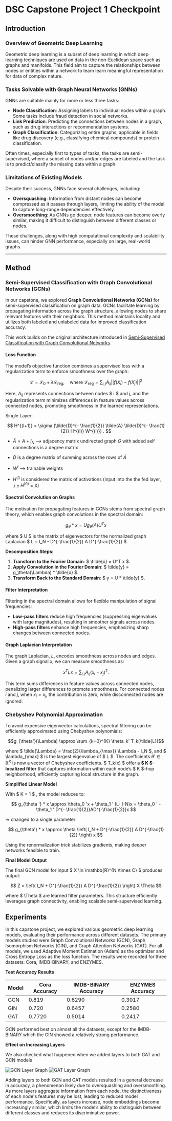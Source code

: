 # DSC Capstone Project 1 Checkpoint

## Introduction

### Overview of Geometric Deep Learning

Geometric deep learning is a subset of deep learning in which deep learning techniques are used on data in the non-Euclidean space such as graphs and manifolds. This field aim to capture the relationships between nodes or entities within a network to learn learn meaningful representation for data of complex nature.


### Tasks Solvable with Graph Neural Networks (GNNs)

GNNs are suitable mainly for more or less three tasks:

- **Node Classification**: Assigning labels to individual nodes within a graph. Some tasks include fraud detection in social networks.
- **Link Prediction**: Predicting the connections between nodes in a graph, such as drug interactions or recommendation systems.
- **Graph Classification**: Categorizing entire graphs, applicable in fields like drug discovery (e.g., classifying chemical compounds) or protein classification.

Often times, especially first to types of tasks, the tasks are semi-supervised, where a subset of nodes and/or edges are labeled and the task is to predict/classify the missing data within a graph. 


### Limitations of Existing Models
Despite their success, GNNs face several challenges, including:

- **Oversquashing**: Information from distant nodes can become compressed as it passes through layers, limiting the ability of the model to capture long-range dependencies effectively.
- **Oversmoothing**: As GNNs go deeper, node features can become overly similar, making it difficult to distinguish between different classes or nodes.

These challenges, along with high computational complexity and scalability issues, can hinder GNN performance, especially on large, real-world graphs.

---

## Method

### Semi-Supervised Classification with Graph Convolutional Networks (GCNs)

In our capstone, we explored **Graph Convolutional Networks (GCNs)** for semi-supervised classification on graph data. GCNs facilitate learning by propagating information across the graph structure, allowing nodes to share relevant features with their neighbors. This method maintains locality and utilizes both labeled and unlabeled data for improved classification accuracy.

This work builds on the original architecture introduced in [Semi-Supervised Classification with Graph Convolutional Networks](https://arxiv.org/abs/1609.02907).

#### Loss Function

The model’s objective function combines a supervised loss with a regularization term to enforce smoothness over the graph:

$$\mathcal{L} = \mathcal{L}_0 + \lambda \mathcal{L}_{\text{reg}}, \quad \text{where } \mathcal{L}_{\text{reg}} = \sum_{i,j} A_{ij} ||f(X_i) - f(X_j)||^2$$

Here, $A_{ij}$ represents connections between nodes $ i $ and $j$, and the regularization term minimizes differences in feature values across connected nodes, promoting smoothness in the learned representations.

Single Layer:

$$
H^{(l+1)} = \sigma (\tilde{D}^{- \frac{1}{2}} \tilde{A} \tilde{D}^{- \frac{1}{2}} H^{(l)} W^{(l)}) . 
$$

- $\tilde{A} = A + I_N$ --> adjacency matrix undirected graph $G$ with added self connections is a degree matrix 

- $\tilde{D}$ is a degree matrix of summing across the rows of $\tilde{A}$

- $W^{l}$ --> trainable weights

- $H^{(l)}$ is considered the matrix of activations (input into the the fed layer, .i.e $H^{(0)}$ = X)

#### Spectral Convolution on Graphs

The motivation for propagating features in GCNs stems from spectral graph theory, which enables graph convolutions in the spectral domain:

$$
g_\theta * x = U g_\theta(\Lambda) U^T x 
$$

where $ U $ is the matrix of eigenvectors for the normalized graph Laplacian $ L = I_N - D^{-\frac{1}{2}} A D^{-\frac{1}{2}} $.

**Decomposition Steps:**

1. **Transform to the Fourier Domain**: $ \tilde{x} = U^T x $.
2. **Apply Convolution in the Fourier Domain**: $ \tilde{y} = g_\theta(\Lambda) * \tilde{x} $.
3. **Transform Back to the Standard Domain**: $ y = U * \tilde{y} $.

#### Filter Interpretation

Filtering in the spectral domain allows for flexible manipulation of signal frequencies:

- **Low-pass filters** reduce high frequencies (suppressing eigenvalues with large magnitudes), resulting in smoother signals across nodes.
- **High-pass filters** enhance high frequencies, emphasizing sharp changes between connected nodes.

#### Graph Laplacian Interpretation

The graph Laplacian, $L$, encodes smoothness across nodes and edges. Given a graph signal $x$, we can measure smoothness as:

$$x^T L x = \sum_{i,j} A_{ij}(x_i - x_j)^2.$$

This term sums differences in feature values across connected nodes, penalizing larger differences to promote smoothness. For connected nodes $i$ and $j$, when $x_i = x_j$, the contribution is zero, while disconnected nodes are ignored.

### Chebyshev Polynomial Approximation

To avoid expensive eigenvector calculations, spectral filtering can be efficiently approximated using Chebyshev polynomials:

$$g_{\theta'}(\Lambda) \approx \sum_{k=0}^{K} \theta_k' T_k(\tilde{L})$$

where $ \tilde{\Lambda} = \frac{2}{\lambda_{\max}} \Lambda - I_N $, and $ \lambda_{\max} $ is the largest eigenvalue of $ L $. The coefficients $\theta ' \in \mathbb{R}^K$ is now a vector of Chebyshev coefficients. $ T_k(x) $ offer a **$ K $-localized filter** that captures information within each node’s $ K $-hop neighborhood, efficiently capturing local structure in the graph.

**Simplified Linear Model**

With $ K = 1 $ , the model reduces to:

$$
g_{\theta '} * x \approx \theta_0 'x + \theta_1 ' (L- I-N)x = \theta_0 ' - \theta_1 ' D^{- \frac{1}{2}}AD^{-\frac{1}{2}}x
$$

=> changed to a single parameter

$$
g_{\theta'} * x \approx \theta \left( I_N + D^{-\frac{1}{2}} A D^{-\frac{1}{2}} \right) x
$$

Using the renormalization trick stabilizes gradients, making deeper networks feasible to train.

**Final Model Output**

The final GCN model for input $ X \in \mathbb{R}^{N \times C} $ produces output:

$$
Z = \left( I_N + D^{-\frac{1}{2}} A D^{-\frac{1}{2}} \right) X \Theta
$$

where $ \Theta $ are learned filter parameters. This structure efficiently leverages graph connectivity, enabling scalable semi-supervised learning.


## Experiments

In this capstone project, we explored various geometric deep learning models, evaluating their performance across different datasets. The primary models studied were Graph Convolutional Networks (GCN), Graph Isomorphism Networks (GIN), and Graph Attention Networks (GAT). For all models, we used Adaptive Moment Estimation (Adam) as the optimizer and Cross Entropy Loss as the loss function. The results were recorded for three datasets: Cora, IMDB-BINARY, and ENZYMES.

**Test Accuracy Results**

| Model | Cora Accuracy | IMDB-BINARY Accuracy | ENZYMES Accuracy |
|-------|---------------|----------------------|------------------|
| GCN   | 0.819         | 0.6290               | 0.3017          |
| GIN   | 0.720         | 0.6457               | 0.2580          |
| GAT   | 0.7720        | 0.5014               | 0.2417          |


 GCN performed best on almost all the datasets, except for  the IMDB-BINARY which the GIN showed a relatively strong performance.

**Effect on Increasing Layers**

We also checked what happened when we added layers to both GAT and GCN models

![GCN Layer Graph](/GCN_Layer.png)        ![GAT Layer Graph](/GAT_Layer.png)


Adding layers to both GCN and GAT models resulted in a general decrease in accuracy, a phenomenon likely due to oversquashing and oversmoothing. As more layers aggregate information from each node, the distinctiveness of each node's features may be lost, leading to reduced model performance. Specifically, as layers increase, node embeddings become increasingly similar, which limits the model’s ability to distinguish between different classes and reduces its discriminative power.









